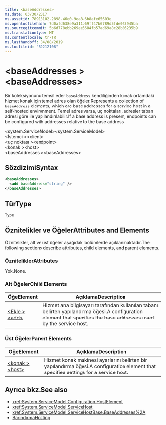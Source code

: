 ```yaml
---
title: <baseAddresses>
ms.date: 03/30/2017
ms.assetid: 78918102-2898-46e0-9ea8-6b8afe65603e
ms.openlocfilehash: 7d0afd638e9a311b69ff47b6789d5fde093945ba
ms.sourcegitcommit: 5b6d778ebb269ee6684fb57ad69a8c28b06235b9
ms.translationtype: MT
ms.contentlocale: tr-TR
ms.lasthandoff: 04/08/2019
ms.locfileid: "59212108"
---
```

# <a name="baseaddresses"></a><span data-ttu-id="e78ed-101">\<baseAddresses ></span><span class="sxs-lookup"><span data-stu-id="e78ed-101">\<baseAddresses></span></span>
<span data-ttu-id="e78ed-102">Bir koleksiyonunu temsil eder `baseAddress` kendiliğinden konak ortamdaki hizmet konak için temel adres olan öğeler.</span><span class="sxs-lookup"><span data-stu-id="e78ed-102">Represents a collection of `baseAddress` elements, which are base addresses for a service host in a self-hosted environment.</span></span> <span data-ttu-id="e78ed-103">Temel adres varsa, uç noktaları, adresler taban adresi göre ile yapılandırılabilir.</span><span class="sxs-lookup"><span data-stu-id="e78ed-103">If a base address is present, endpoints can be configured with addresses relative to the base address.</span></span>  
  
 <span data-ttu-id="e78ed-104">\<system.ServiceModel></span><span class="sxs-lookup"><span data-stu-id="e78ed-104">\<system.ServiceModel></span></span>  
<span data-ttu-id="e78ed-105">\<İstemci ></span><span class="sxs-lookup"><span data-stu-id="e78ed-105">\<client></span></span>  
<span data-ttu-id="e78ed-106">\<uç noktası ></span><span class="sxs-lookup"><span data-stu-id="e78ed-106">\<endpoint></span></span>  
<span data-ttu-id="e78ed-107">\<konak ></span><span class="sxs-lookup"><span data-stu-id="e78ed-107">\<host></span></span>  
<span data-ttu-id="e78ed-108">\<baseAddresses ></span><span class="sxs-lookup"><span data-stu-id="e78ed-108">\<baseAddresses></span></span>  
  
## <a name="syntax"></a><span data-ttu-id="e78ed-109">Sözdizimi</span><span class="sxs-lookup"><span data-stu-id="e78ed-109">Syntax</span></span>  
  
```xml  
<baseAddresses>
  <add baseAddress="string" />
</baseAddresses>
```  
  
## <a name="type"></a><span data-ttu-id="e78ed-110">Tür</span><span class="sxs-lookup"><span data-stu-id="e78ed-110">Type</span></span>  
 `Type`  
  
## <a name="attributes-and-elements"></a><span data-ttu-id="e78ed-111">Öznitelikler ve Öğeler</span><span class="sxs-lookup"><span data-stu-id="e78ed-111">Attributes and Elements</span></span>  
 <span data-ttu-id="e78ed-112">Öznitelikler, alt ve üst öğeler aşağıdaki bölümlerde açıklanmaktadır.</span><span class="sxs-lookup"><span data-stu-id="e78ed-112">The following sections describe attributes, child elements, and parent elements.</span></span>  
  
### <a name="attributes"></a><span data-ttu-id="e78ed-113">Öznitelikler</span><span class="sxs-lookup"><span data-stu-id="e78ed-113">Attributes</span></span>  
 <span data-ttu-id="e78ed-114">Yok.</span><span class="sxs-lookup"><span data-stu-id="e78ed-114">None.</span></span>  
  
### <a name="child-elements"></a><span data-ttu-id="e78ed-115">Alt Öğeler</span><span class="sxs-lookup"><span data-stu-id="e78ed-115">Child Elements</span></span>  
  
|<span data-ttu-id="e78ed-116">Öğe</span><span class="sxs-lookup"><span data-stu-id="e78ed-116">Element</span></span>|<span data-ttu-id="e78ed-117">Açıklama</span><span class="sxs-lookup"><span data-stu-id="e78ed-117">Description</span></span>|  
|-------------|-----------------|  
|[<span data-ttu-id="e78ed-118">\<Ekle ></span><span class="sxs-lookup"><span data-stu-id="e78ed-118">\<add></span></span>](../../../../../docs/framework/configure-apps/file-schema/wcf/add-of-baseaddresses.md)|<span data-ttu-id="e78ed-119">Hizmet ana bilgisayarı tarafından kullanılan tabanı belirten yapılandırma öğesi.</span><span class="sxs-lookup"><span data-stu-id="e78ed-119">A configuration element that specifies the base addresses used by the service host.</span></span>|  
  
### <a name="parent-elements"></a><span data-ttu-id="e78ed-120">Üst Öğeler</span><span class="sxs-lookup"><span data-stu-id="e78ed-120">Parent Elements</span></span>  
  
|<span data-ttu-id="e78ed-121">Öğe</span><span class="sxs-lookup"><span data-stu-id="e78ed-121">Element</span></span>|<span data-ttu-id="e78ed-122">Açıklama</span><span class="sxs-lookup"><span data-stu-id="e78ed-122">Description</span></span>|  
|-------------|-----------------|  
|[<span data-ttu-id="e78ed-123">\<konak ></span><span class="sxs-lookup"><span data-stu-id="e78ed-123">\<host></span></span>](../../../../../docs/framework/configure-apps/file-schema/wcf/host.md)|<span data-ttu-id="e78ed-124">Hizmet konak makinesi ayarlarını belirten bir yapılandırma öğesi.</span><span class="sxs-lookup"><span data-stu-id="e78ed-124">A configuration element that specifies settings for a service host.</span></span>|  
  
## <a name="see-also"></a><span data-ttu-id="e78ed-125">Ayrıca bkz.</span><span class="sxs-lookup"><span data-stu-id="e78ed-125">See also</span></span>

- <xref:System.ServiceModel.Configuration.HostElement>
- <xref:System.ServiceModel.ServiceHost>
- <xref:System.ServiceModel.ServiceHostBase.BaseAddresses%2A>
- [<span data-ttu-id="e78ed-126">Barındırma</span><span class="sxs-lookup"><span data-stu-id="e78ed-126">Hosting</span></span>](../../../../../docs/framework/wcf/feature-details/hosting.md)
